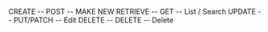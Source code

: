 CREATE -- POST -- MAKE NEW
RETRIEVE -- GET  -- List / Search
UPDATE -- PUT/PATCH -- Edit
DELETE -- DELETE -- Delete